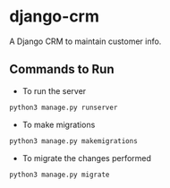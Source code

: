# django-crm
A Django CRM to maintain customer info.

## Commands to Run

- To run the server <br>
```bash
python3 manage.py runserver
```

- To make migrations <br>

```bash
python3 manage.py makemigrations
```

- To migrate the changes performed <br>

```bash
python3 manage.py migrate
```

[//]: # (This is where I paused my work -> 
https://youtu.be/tUqUdu0Sjyc?list=PL-51WBLyFTg2vW-_6XBoUpE7vpmoR3ztO&t=1359)
